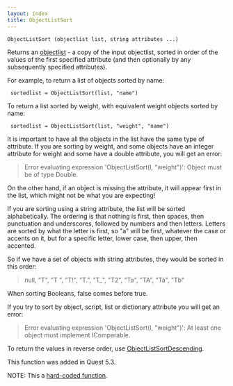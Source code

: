 ```yaml
---
layout: index
title: ObjectListSort
---
```


    ObjectListSort (objectlist list, string attributes ...)

Returns an [objectlist](../types/objectlist.html) - a copy of the input objectlist, sorted in order of the values of the first specified attribute (and then optionally by any subsequently specified attributes).

For example, to return a list of objects sorted by name:

     sortedlist = ObjectListSort(list, "name")

To return a list sorted by weight, with equivalent weight objects sorted by name:

     sortedlist = ObjectListSort(list, "weight", "name")

It is important to have all the objects in the list have the same type of attribute. If you are sorting by weight, and some objects have an integer attribute for weight and some have a double attribute, you will get an error:

> Error evaluating expression 'ObjectListSort(l, "weight")': Object must be of type Double.

On the other hand, if an object is missing the attribute, it will appear first in the list, which might not be what you are expecting!

If you are sorting using a string attribute, the list will be sorted alphabetically. The ordering is that nothing is first, then spaces, then punctuation and underscores, followed by numbers and then letters. Letters are sorted by what the letter is first, so "a" will be first, whatever the case or accents on it, but for a specific letter, lower case, then upper, then accented.

So if we have a set of objects with string attributes, they would be sorted in this order:

> null, "T", "T ", "T!", "T.", "T_", "T2", "Ta", "TA", "Tá", "Tb"

When sorting Booleans, false comes before true.

If you try to sort by object, script, list or dictionary attribute you will get an error:

> Error evaluating expression 'ObjectListSort(l, "weight")': At least one object must implement IComparable.
     
To return the values in reverse order, use [ObjectListSortDescending](objectlistsortdescending.html).

This function was added in Quest 5.3.

NOTE: This a [hard-coded function](hardcoded.html).
